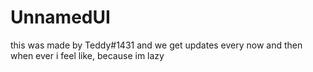 # UnnamedUI
this was made by Teddy#1431 and we get updates every now and then when ever i feel like, because im lazy
